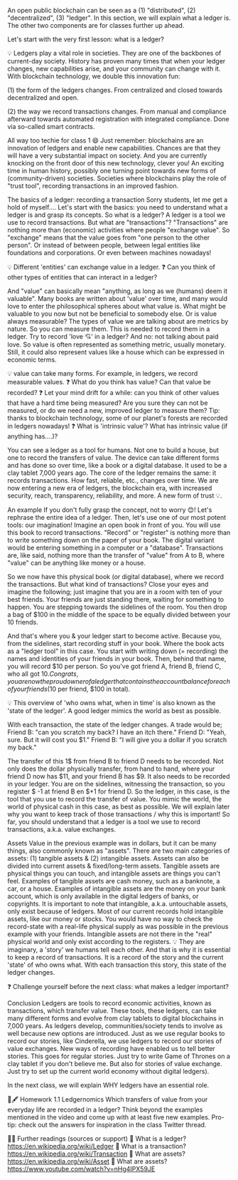 An open public blockchain can be seen as a (1) "distributed", (2) "decentralized", (3) "ledger". In this section, we will explain what a ledger is. The other two components are for classes further up ahead.

Let's start with the very first lesson: what is a ledger?


💡  Ledgers play a vital role in societies. They are one of the backbones of current-day society. History has proven many times that when your ledger changes, new capabilities arise, and your community can change with it. With blockchain technology, we double this innovation fun:

(1) the form of the ledgers changes. From centralized and closed towards decentralized and open.

(2) the way we record transactions changes. From manual and compliance afterward towards automated registration with integrated compliance. Done via so-called smart contracts.


All way too techie for class 1 😄 Just remember: blockchains are an innovation of ledgers and enable new capabilities. Chances are that they will have a very substantial impact on society. And you are currently knocking on the front door of this new technology, clever you! An exciting time in human history, possibly one turning point towards new forms of (community-driven) societies. Societies where blockchains play the role of "trust tool", recording transactions in an improved fashion.


The basics of a ledger: recording a transaction
Sorry students, let me get a hold of myself…. Let's start with the basics: you need to understand what a ledger is and grasp its concepts. So what is a ledger? A ledger is a tool we use to record transactions. But what are "transactions"? "Transactions" are nothing more than (economic) activities where people "exchange value". So "exchange" means that the value goes from "one person to the other person". Or instead of between people, between legal entities like foundations and corporations. Or even between machines nowadays!

💡 Different 'entities' can exchange value in a ledger.
❓ Can you think of other types of entities that can interact in a ledger?

And "value" can basically mean "anything, as long as we (humans) deem it valuable". Many books are written about 'value' over time, and many would love to enter the philosophical spheres about what value is. What might be valuable to you now but not be beneficial to somebody else. Or is value always measurable? The types of value we are talking about are metrics by nature. So you can measure them. This is needed to record them in a ledger. Try to record 'love 💘' in a ledger? And no: not talking about paid love. So value is often represented as something metric, usually monetary. Still, it could also represent values like a house which can be expressed in economic terms.

💡 value can take many forms. For example, in ledgers, we record measurable values. 
❓ What do you think has value? Can that value be recorded?
❓ Let your mind drift for a while: can you think of other values that have a hard time being measured? Are you sure they can not be measured, or do we need a new, improved ledger to measure them? Tip: thanks to blockchain technology, some of our planet's forests are recorded in ledgers nowadays!
❓ What is 'intrinsic value'? What has intrinsic value (if anything has….)?

You can see a ledger as a tool for humans. Not one to build a house, but one to record the transfers of value. The device can take different forms and has done so over time, like a book or a digital database. It used to be a clay tablet 7,000 years ago. The core of the ledger remains the same: it records transactions. How fast, reliable, etc., changes over time. We are now entering a new era of ledgers, the blockchain era, with increased security, reach, transparency, reliability, and more. A new form of trust 💡.

An example
If you don't fully grasp the concept, not to worry 😊! Let's rephrase the entire idea of a ledger. Then, let's use one of our most potent tools: our imagination!  Imagine an open book in front of you. You will use this book to record transactions. "Record" or "register" is nothing more than to write something down on the paper of your book. The digital variant would be entering something in a computer or a "database". Transactions are, like said, nothing more than the transfer of "value" from A to B, where "value" can be anything like money or a house.

So we now have this physical book (or digital database), where we record the transactions. But what kind of transactions? Close your eyes and imagine the following; just imagine that you are in a room with ten of your best friends. Your friends are just standing there, waiting for something to happen. You are stepping towards the sidelines of the room. You then drop a bag of $100 in the middle of the space to be equally divided between your 10 friends.

And that's where you & your ledger start to become active. Because you, from the sidelines, start recording stuff in your book. Where the book acts as a "ledger tool" in this case. You start with writing down (= recording) the names and identities of your friends in your book. Then, behind that name, you will record $10 per person. So you've got friend A, friend B, friend C, who all got $10. Congrats, you are now the proud owner of a ledger that contains the account balance for each of your friends (10$ per friend, $100 in total).

💡 This overview of 'who owns what, when in time' is also known as the 'state of the ledger'. A good ledger mimics the world as best as possible.

With each transaction, the state of the ledger changes. A trade would be;
Friend B: "can you scratch my back? I have an itch there."
Friend D: "Yeah, sure. But it will cost you $1."
Friend B: "I will give you a dollar if you scratch my back."

The transfer of this 1$ from friend B to friend D needs to be recorded. Not only does the dollar physically transfer, from hand to hand, where your friend D now has $11, and your friend B has $9. It also needs to be recorded in your ledger. You are on the sidelines, witnessing the transaction, so you register $ -1 at friend B en $+1 for friend D. So the ledger, in this case, is the tool that you use to record the transfer of value. You mimic the world, the world of physical cash in this case, as best as possible. We will explain later why you want to keep track of those transactions / why this is important! So far, you should understand that a ledger is a tool we use to record transactions, a.k.a. value exchanges.

Assets
Value in the previous example was in dollars, but it can be many things, also commonly known as "assets". There are two main categories of assets: (1) tangible assets & (2) intangible assets. Assets can also be divided into current assets & fixed/long-term assets. Tangible assets are physical things you can touch, and intangible assets are things you can't feel. Examples of tangible assets are cash money, such as a banknote, a car, or a house. Examples of intangible assets are the money on your bank account, which is only available in the digital ledgers of banks, or copyrights. It is important to note that intangible, a.k.a. untouchable assets, only exist because of ledgers. Most of our current records hold intangible assets, like our money or stocks. You would have no way to check the record-state with a real-life physical supply as was possible in the previous example with your friends. Intangible assets are not there in the "real" physical world and only exist according to the registers. 
💡 They are imaginary, a 'story' we humans tell each other. And that is why it is essential to keep a record of transactions. It is a record of the story and the current 'state' of who owns what. With each transaction this story, this state of the ledger changes.

❓ Challenge yourself before the next class: what makes a ledger important?

Conclusion
Ledgers are tools to record economic activities, known as transactions, which transfer value. These tools, these ledgers, can take many different forms and evolve from clay tablets to digital blockchains in 7,000 years. As ledgers develop, communities/society tends to involve as well because new options are introduced. Just as we use regular books to record our stories, like Cinderella, we use ledgers to record our stories of value exchanges. New ways of recording have enabled us to tell better stories. This goes for regular stories. Just try to write Game of Thrones on a clay tablet if you don't believe me. But also for stories of value exchange. Just try to set up the current world economy without digital ledgers).

In the next class, we will explain WHY ledgers have an essential role.

📖🖋 Homework 1.1 Ledgernomics 
Which transfers of value from your everyday life are recorded in a ledger? Think beyond the examples mentioned in the video and come up with at least five new examples. Pro-tip: check out the answers for inspiration in the class Twitter thread.

📓🤓 Further readings (sources or support) 
	What is a ledger? https://en.wikipedia.org/wiki/Ledger
	What is a transaction? https://en.wikipedia.org/wiki/Transaction
	What are assets? https://en.wikipedia.org/wiki/Asset
	What are assets? https://www.youtube.com/watch?v=nHg4IPX59JE
